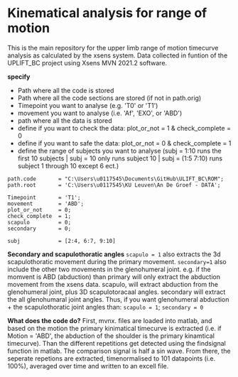 # Kinematical analysis for range of motion 

This is the main repository for the upper limb range of motion timecurve analysis as calculated by the xsens system. Data collected in funtion of the UPLIFT_BC project using Xsens MVN 2021.2 software.

**specify**
- Path where all the code is stored
- Path where all the code sections are stored (if not in path.orig)
- Timepoint you want to analyse (e.g. 'T0' or 'T1')
- movement you want to analyse (i.e. 'Af', 'EXO', or 'ABD')
- path where all the data is stored
- define if you want to check the data: plot_or_not = 1 & check_complete = 0
- define if you want to safe the data: plot_or_not = 0 & check_complete = 1
- define the range of subjects you want to analyse (subj = 1:10 runs the first 10 subjects | subj = 10 only runs subject 10 | subj = (1:5 7:10) runs subject 1 through 10 except 6 ect.)
```
path.code       = "C:\Users\u0117545\Documents\GitHub\ULIFT_BC\ROM";
path.root       = 'C:\Users\u0117545\KU Leuven\An De Groef - DATA';

Timepoint       = 'T1';
movement        = 'ABD';
plot_or_not     = 0;
check_complete  = 1;
scapulo         = 0;
secondary       = 0;

subj            = [2:4, 6:7, 9:10]
```

**Secondary and scapulothoratic angles**
```scapulo = 1```  also extracts the 3d scapulothoratic movement during the primary movement.
```secondary=1``` also include the other two movements in the glenohumeral joint. e.g. if the momvent is ABD (abduction) than primary will only extract the abduction movement from the xsens data. scapulo, will extract abduction from the glenohumeral joint, plus 3D scapulotoracaal angles. secondary will extract the all glenohumaral joint angles. Thus, if you want glenohumeral abduction + the scapulothoratic joint angles than: ```scapulo = 1```; ```secondary = 0```


**What does the code do?**
First, mvnx. files are loaded into matlab, and based on the motion the primary kinimatical timecurve is extracted (i.e. if Motion = 'ABD', the abduction of the shoulder is the primary kinamtical timecurve). 
Than the different repetitions get detected using the findsignal function in matlab. The comparison signal is half a sin wave. 
From there, the seperate repetions are extracted, timenormalised to 101 datapoints (i.e. 100%), averaged over time and written to an excell file. 





